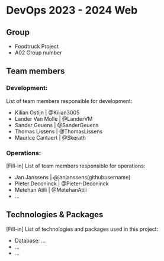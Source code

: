 # DevOps 2023 - 2024 Web 

## Group

- Foodtruck Project
- A02 Group number

## Team members

### Development:
 
List of team members responsible for development:

- Kilian Ostijn | @Kilian3005
- Lander Van Molle | @LanderVM
- Sander Geuens | @SanderGeuens
- Thomas Lissens | @ThomasLissens
- Maurice Cantaert | @Skerath

### Operations:
 
[Fill-in] List of team members responsible for operations:

- Jan Janssens | @janjanssens(githubusername)
- Pieter Deconinck | @Pieter-Deconinck
- Metehan Atili | @MetehanAtili
- ...

## Technologies & Packages

[Fill-in] List of technologies and packages used in this project:

- Database: ...
- ...
- ...
